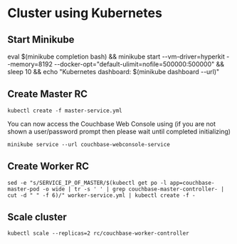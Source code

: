 # Cluster using Kubernetes

## Start Minikube

eval $(minikube completion bash) && minikube start --vm-driver=hyperkit --memory=8192 --docker-opt="default-ulimit=nofile=500000:500000" && sleep 10 && echo "Kubernetes dashboard: $(minikube dashboard --url)"


## Create Master RC
```
kubectl create -f master-service.yml
```

You can now access the Couchbase Web Console using
(if you are not shown a user/password prompt then please wait until completed initializing)
```
minikube service --url couchbase-webconsole-service
```

## Create Worker RC
```
sed -e "s/SERVICE_IP_OF_MASTER/$(kubectl get po -l app=couchbase-master-pod -o wide | tr -s ' ' | grep couchbase-master-controller- | cut -d " " -f 6)/" worker-service.yml | kubectl create -f -
```

## Scale cluster
```
kubectl scale --replicas=2 rc/couchbase-worker-controller
```
